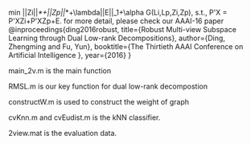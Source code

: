 
 min ||Zi||_*+||Zp||_*+\lambda||E||_1+\alpha G(Li,Lp,Zi,Zp), s.t., P'X = P'XZi+P'XZp+E.
 for more detail, please check our AAAI-16 paper
 @inproceedings{ding2016robust,
   title={Robust Multi-view Subspace Learning through Dual Low-rank Decompositions},
   author={Ding, Zhengming and Fu, Yun},
   booktitle={The Thirtieth AAAI Conference on Artificial Intelligence },
   year={2016}
}


main_2v.m is the main function

RMSL.m is our key function for dual low-rank decompostion

constructW.m is used to construct the weight of graph

cvKnn.m and cvEudist.m is the kNN classifier.

2view.mat is the evaluation data.
